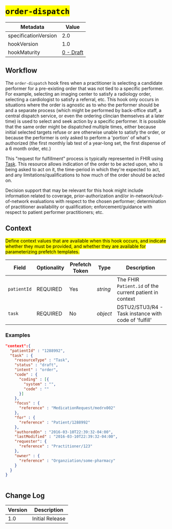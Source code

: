 # <mark>`order-dispatch`</mark>

| Metadata | Value
| ---- | ----
| specificationVersion | 2.0
| hookVersion | 1.0
| hookMaturity | [0 - Draft](../../specification/current/#hook-maturity-model)

## Workflow

The `order-dispatch` hook fires when a practitioner is selecting a candidate performer for a pre-existing order that was not tied to a specific performer.  For example, selecting an imaging center to satisfy a radiology order, selecting a cardiologist to satisfy a referral, etc.  This hook only occurs in situations where the order is agnostic as to who the performer should be and a separate process (which might be performed by back-office staff, a central dispatch service, or even the ordering clincian themselves at a later time) is used to select and seek action by a specific performer.  It is possible that the same order might be dispatched multiple times, either because initial selected targets refuse or are otherwise unable to satisfy the order, or because the performer is only asked to perform a 'portion' of what's authorized (the first monthly lab test of a year-long set, the first dispense of a 6 month order, etc.)

This "request for fulfillment" process is typically represented in FHIR using [Task](http://hl7.org/fhir/task.html).  This resource allows indication of the order to be acted upon, who is being asked to act on it, the time-period in which they're expected to act, and any limitations/qualifications to how much of the order should be acted on.

Decision support that may be relevant for this hook might include information related to coverage, prior-authorization and/or in-network/out-of-network evaluations with respect to the chosen performer; determination of practitioner availability or qualification; enforcement/guidance with respect to patient performer practitioners; etc.

## Context

<mark>Define context values that are available when this hook occurs, and indicate whether they must be provided, and whether they are available for parameterizing prefetch templates.</mark>

Field | Optionality | Prefetch Token | Type | Description
----- | -------- | ---- | ---- | ----
`patientId` | REQUIRED | Yes | *string* |  The FHIR `Patient.id` of the current patient in context
`task` | REQUIRED | No | *object* | DSTU2/STU3/R4 - Task instance with code of 'fulfill'

### Examples

```json
"context":{
  "patientId" : "1288992",
  "task" : {
    "resourceType" : "Task",
    "status" : "draft",
    "intent" : "order",
    "code" : {
      "coding" : [{
        "system" : "",
        "code" : ""
      }]
    },
    "focus" : {
      "reference" : "MedicationRequest/medrx002"
    },
    "for" : {
      "reference" : "Patient/1288992"
    },
    "authoredOn" : "2016-03-10T22:39:32-04:00",
    "lastModified" : "2016-03-10T22:39:32-04:00",
    "requester": {
      "reference" : "Practitioner/123"
    },
    "owner" : {
      "reference" : "Organziation/some-pharmacy"
    }
  }
}
```

```json
```

## Change Log

Version | Description
---- | ----
1.0 | Initial Release
